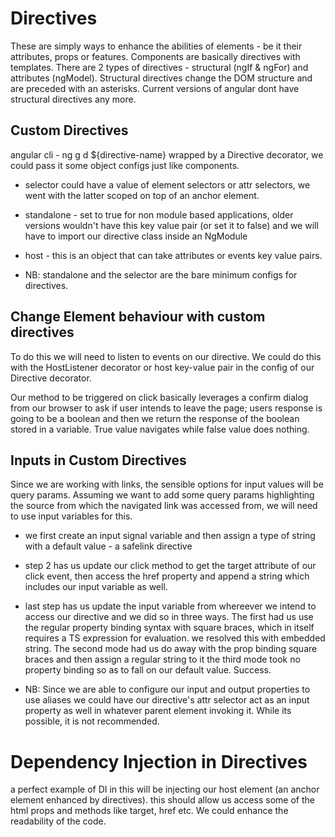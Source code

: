# Directives
These are simply ways to enhance the abilities of elements - be it their attributes, props or features. 
Components are basically directives with templates.
There are 2 types of directives - structural (ngIf & ngFor) and attributes (ngModel).
Structural directives change the DOM structure and are preceded with an asterisks. Current versions of angular dont have structural directives any more.

## Custom Directives
angular cli - ng g d ${directive-name}
wrapped by a Directive decorator, we could pass it some object configs just like components.
* selector could have a value of element selectors or attr selectors, we went with the latter scoped on top of an anchor element.
* standalone - set to true for non module based applications, older versions wouldn't have this key value pair (or set it to false) and we will have to import our directive class inside an NgModule 
* host - this is an object that can take attributes or events key value pairs.

* NB: standalone and the selector are the bare minimum configs for directives.


## Change Element behaviour with custom directives
To do this we will need to listen to events on our directive. We could do this with the HostListener decorator or host key-value pair in the config of our Directive decorator.

Our method to be triggered on click basically leverages a confirm dialog from our browser to ask if user intends to leave the page; users response is going to be a boolean and then we return the response of the boolean stored in a variable. True value navigates while false value does nothing.

## Inputs in Custom Directives
Since we are working with links, the sensible options for input values will be query params. Assuming we want to add some query params highlighting the source from which the navigated link was accessed from, we will need to use input variables for this.


* we first create an input signal variable and then assign a type of string with a default value - a safelink directive

* step 2 has us update our click method to get the target attribute of our click event, then access the href property and append a string which includes our input variable as well.

* last step has us update the input variable from whereever we intend to access our directive and we did so in three ways. 
The first had us use the regular property binding syntax with square braces, which in itself requires a TS expression for evaluation. we resolved this with embedded string.
The second mode had us do away with the prop binding square braces and then assign a regular string to it
the third mode took no property binding so as to fall on our default value. Success.

- NB: Since we are able to configure our input and output properties to use aliases we could have our directive's attr selector act as an input property as well in whatever parent element invoking it. While its possible, it is not recommended.

# Dependency Injection in Directives
a perfect example of DI in this will be injecting our host element (an anchor element enhanced by directives). this should allow us access some of the html props and methods like target, href etc. We could enhance the readability of the code.